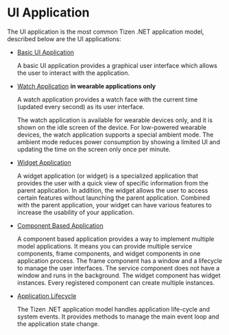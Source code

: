 # UI Application

The UI application is the most common Tizen .NET application model, described below are the UI applications:

  - [Basic UI Application](ui-app.md)

    A basic UI application provides a graphical user interface which allows the user to interact with the application.

  - [Watch Application](watch-app.md) **in wearable applications only**

    A watch application provides a watch face with the current time (updated every second) as its user interface.

    The watch application is available for wearable devices only, and it is shown on the idle screen of the device. For low-powered wearable devices, the watch application supports a special ambient mode. The ambient mode reduces power consumption by showing a limited UI and updating the time on the screen only once per minute.

  - [Widget Application](widget-app.md)

    A widget application (or widget) is a specialized application that provides the user with a quick view of specific information from the parent application. In addition, the widget allows the user to access certain features without launching the parent application. Combined with the parent application, your widget can have various features to increase the usability of your application.

  - [Component Based Application](component-based-app.md)

    A component based application provides a way to implement multiple model applications. It means you can provide multiple service components, frame components, and widget components in one application process. The frame component has a window and a lifecycle to manage the user interfaces. The service component does not have a window and runs in the background. The widget component has widget instances. Every registered component can create multiple instances.

  - [Application Lifecycle](application_lifecycle.md)

    The Tizen .NET application model handles application life-cycle and system events. It provides methods to manage the main event loop and the application state change.
